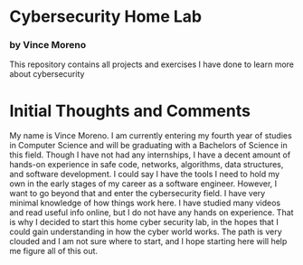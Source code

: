 # Cybersecurity Home Lab
### by Vince Moreno
This repository contains all projects and exercises I have done to learn more about cybersecurity

# Initial Thoughts and Comments
My name is Vince Moreno. I am currently entering my fourth year of studies in Computer Science and will be graduating with a Bachelors of Science in this field. Though I have not had any internships, I have a decent amount of hands-on experience in safe code, networks, algorithms, data structures, and software development. I could say I have the tools I need to hold my own in the early stages of my career as a software engineer. However, I want to go beyond that and enter the cybersecurity field. I have very minimal knowledge of how things work here. I have studied many videos and read useful info online, but I do not have any hands on experience. That is why I decided to start this home cyber security lab, in the hopes that I could gain understanding in how the cyber world works. The path is very clouded and I am not sure where to start, and I hope starting here will help me figure all of this out.
